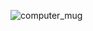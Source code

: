 ![computer_mug](https://user-images.githubusercontent.com/45108395/153729784-01c073e1-1bf5-4136-849d-7c34eb8f9739.jpeg)
